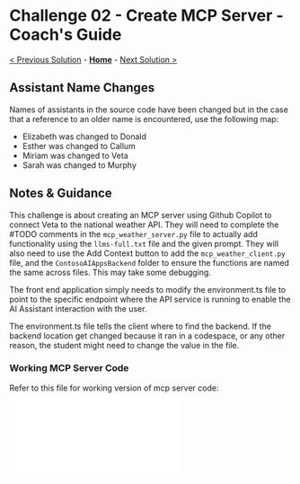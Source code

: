 
# Challenge 02 - Create MCP Server - Coach's Guide 

[< Previous Solution](./Solution-01.md) - **[Home](./README.md)** - [Next Solution >](./Solution-03.md)

## Assistant Name Changes

Names of assistants in the source code have been changed but in the case that a reference to an older name is encountered, use the following map:

- Elizabeth was changed to Donald
- Esther was changed to Callum
- Miriam was changed to Veta
- Sarah was changed to Murphy

## Notes & Guidance

This challenge is about creating an MCP server using Github Copilot to connect Veta to the national weather API. They will need to complete the #TODO comments in the `mcp_weather_server.py` file to actually add functionality using the `llms-full.txt` file and the given prompt. They will also need to use the Add Context button to add the `mcp_weather_client.py` file, and the `ContosoAIAppsBackend` folder to ensure the functions are named the same across files. This may take some debugging.

The front end application simply needs to modify the environment.ts file to point to the specific endpoint where the API service is running to enable the AI Assistant interaction with the user.

The environment.ts file tells the client where to find the backend. If the backend location get changed because it ran in a codespace, or any other reason, the student might need to change the value in the file.



### Working MCP Server Code

Refer to this file for working version of mcp server code: ![mcp_solution_server.py](../Coach/Solutions/mcp_solution_server.py)

